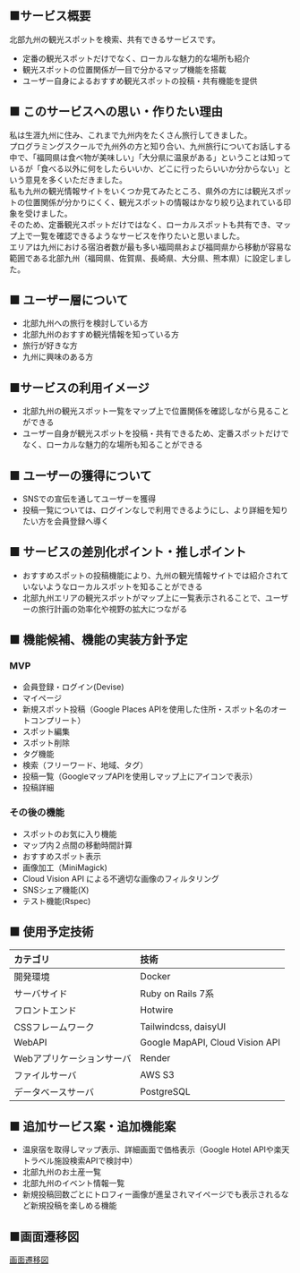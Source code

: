 ## ■サービス概要
北部九州の観光スポットを検索、共有できるサービスです。
- 定番の観光スポットだけでなく、ローカルな魅力的な場所も紹介
- 観光スポットの位置関係が一目で分かるマップ機能を搭載
- ユーザー自身によるおすすめ観光スポットの投稿・共有機能を提供

## ■ このサービスへの思い・作りたい理由
私は生涯九州に住み、これまで九州内をたくさん旅行してきました。  
プログラミングスクールで九州外の方と知り合い、九州旅行についてお話しする中で、「福岡県は食べ物が美味しい」「大分県に温泉がある」ということは知っているが「食べる以外に何をしたらいいか、どこに行ったらいいか分からない」という意見を多くいただきました。  
私も九州の観光情報サイトをいくつか見てみたところ、県外の方には観光スポットの位置関係が分かりにくく、観光スポットの情報はかなり絞り込まれている印象を受けました。  
そのため、定番観光スポットだけではなく、ローカルスポットも共有でき、マップ上で一覧を確認できるようなサービスを作りたいと思いました。  
エリアは九州における宿泊者数が最も多い福岡県および福岡県から移動が容易な範囲である北部九州（福岡県、佐賀県、長崎県、大分県、熊本県）に設定しました。  

## ■ ユーザー層について
- 北部九州への旅行を検討している方
- 北部九州のおすすめ観光情報を知っている方
- 旅行が好きな方
- 九州に興味のある方

## ■サービスの利用イメージ
- 北部九州の観光スポット一覧をマップ上で位置関係を確認しながら見ることができる
- ユーザー自身が観光スポットを投稿・共有できるため、定番スポットだけでなく、ローカルな魅力的な場所も知ることができる

## ■ ユーザーの獲得について
- SNSでの宣伝を通してユーザーを獲得
- 投稿一覧については、ログインなしで利用できるようにし、より詳細を知りたい方を会員登録へ導く

## ■ サービスの差別化ポイント・推しポイント
- おすすめスポットの投稿機能により、九州の観光情報サイトでは紹介されていないようなローカルスポットを知ることができる
- 北部九州エリアの観光スポットがマップ上に一覧表示されることで、ユーザーの旅行計画の効率化や視野の拡大につながる

## ■ 機能候補、機能の実装方針予定
### MVP
- 会員登録・ログイン(Devise)
- マイページ
- 新規スポット投稿（Google Places APIを使用した住所・スポット名のオートコンプリート）
- スポット編集
- スポット削除
- タグ機能
- 検索（フリーワード、地域、タグ）
- 投稿一覧（GoogleマップAPIを使用しマップ上にアイコンで表示）
- 投稿詳細

### その後の機能
- スポットのお気に入り機能
- マップ内２点間の移動時間計算
- おすすめスポット表示
- 画像加工（MiniMagick)
- Cloud Vision API による不適切な画像のフィルタリング
- SNSシェア機能(X)
- テスト機能(Rspec)

## ■ 使用予定技術
|カテゴリ|技術|
|:-------------|:------------|
|開発環境|Docker|
|サーバサイド|Ruby on Rails 7系|
|フロントエンド|Hotwire|
|CSSフレームワーク|Tailwindcss, daisyUI|
|WebAPI|Google MapAPI, Cloud Vision API|
|Webアプリケーションサーバ|Render|
|ファイルサーバ|AWS S3|
|データベースサーバ|PostgreSQL|

## ■ 追加サービス案・追加機能案
- 温泉宿を取得しマップ表示、詳細画面で価格表示（Google Hotel APIや楽天トラベル施設検索APIで検討中）
- 北部九州のお土産一覧
- 北部九州のイベント情報一覧
- 新規投稿回数ごとにトロフィー画像が進呈されマイページでも表示されるなど新規投稿を楽しめる機能

## ■画面遷移図
[画面遷移図](https://www.figma.com/design/V5DvAbx6bySyZd302KRJkF/%E7%94%BB%E9%9D%A2%E9%81%B7%E7%A7%BB%E5%9B%B3?node-id=0%3A1&t=QTrkTkoX5mHV7A3b-1)
